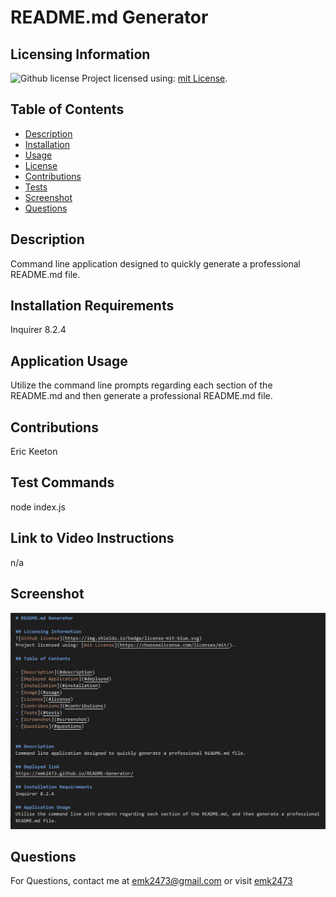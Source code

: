   # README.md Generator

  ## Licensing Information
  ![Github license](https://img.shields.io/badge/mit-blue.svg)
  Project licensed using: [mit License](https://choosealicense.com/licenses/mit/).

  ## Table of Contents

  - [Description](#description)
  - [Installation](#installation)
  - [Usage](#usage)
  - [License](#license)
  - [Contributions](#contributions)
  - [Tests](#tests)
  - [Screenshot](#screenshot)
  - [Questions](#questions)

  ## Description
  Command line application designed to quickly generate a professional README.md file.

  ## Installation Requirements
  Inquirer 8.2.4

  ## Application Usage
  Utilize the command line prompts regarding each section of the README.md and then generate a professional README.md file.

  ## Contributions
  Eric Keeton

  ## Test Commands
  node index.js

  ## Link to Video Instructions
  n/a

  ## Screenshot
  ![screenshot of application](/assets/screenShot.png)

  ## Questions
  For Questions, contact me at emk2473@gmail.com or visit [emk2473](https://github.com/emk2473)


